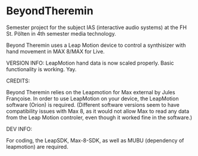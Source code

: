 # BeyondTheremin
Semester project for the subject IAS (interactive audio systems) at the FH St. Pölten in 4th semester media technology.

Beyond Theremin uses a Leap Motion device to control a synthisizer with hand movement in MAX 8/MAX for Live.

VERSION INFO: LeapMotion hand data is now scaled properly. Basic functionality is working. Yay.

CREDITS:

Beyond Theremin relies on the Leapmotion for Max external by Jules Françoise. In order to use LeapMotion on your device, the LeapMotion software (Orion) is required. (Different software versions seem to have compatibility issues with Max 8, as it would not allow Max to read any data from the Leap Motion controler, even though it worked fine in the software.)


DEV INFO:

For coding, the LeapSDK, Max-8-SDK, as well as MUBU (dependency of leapmotion) are required.
